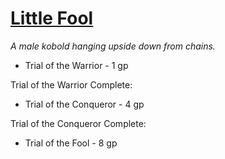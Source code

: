 # [Little Fool](https://hollowknight.wiki/w/Little_Fool)

*A male kobold hanging upside down from chains.*

* Trial of the Warrior - 1 gp

Trial of the Warrior Complete:

* Trial of the Conqueror - 4 gp

Trial of the Conqueror Complete:

* Trial of the Fool - 8 gp
